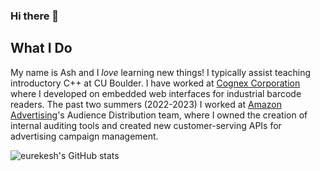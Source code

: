 ### Hi there 👋

## What I Do
My name is Ash and I *love* learning new things! I typically assist teaching introductory C++ at CU Boulder. I have worked at [Cognex Corporation](https://www.cognex.com/) where I developed on embedded web interfaces for industrial barcode readers. The past two summers (2022-2023) I worked at [Amazon Advertising](https://advertising.amazon.com/)'s Audience Distribution team, where I owned the creation of internal auditing tools and created new customer-serving APIs for advertising campaign management.

![eurekesh's GitHub stats](https://github-readme-stats.vercel.app/api?username=eurekesh&show_icons=true&theme=radical)
<!--
**eurekesh/eurekesh** is a ✨ _special_ ✨ repository because its `README.md` (this file) appears on your GitHub profile.

Here are some ideas to get you started:

- 🔭 I’m currently working on ...
- 🌱 I’m currently learning ...
- 👯 I’m looking to collaborate on ...
- 🤔 I’m looking for help with ...
- 💬 Ask me about ...
- 📫 How to reach me: ...
- 😄 Pronouns: ...
- ⚡ Fun fact: ...
-->
